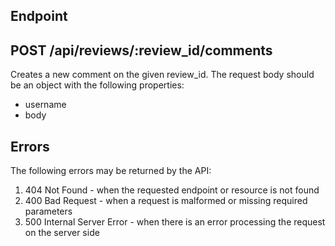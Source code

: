 ## Endpoint

## POST /api/reviews/:review_id/comments
Creates a new comment on the given review_id. The request body should be an object with the following properties:

- username
- body

## Errors

The following errors may be returned by the API:

1. 404 Not Found - when the requested endpoint or resource is not found
2. 400 Bad Request - when a request is malformed or missing required parameters
3. 500 Internal Server Error - when there is an error processing the request on the server side